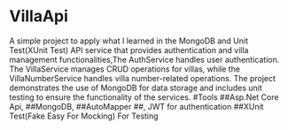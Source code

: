 # VillaApi
A simple project to apply what I learned in the MongoDB and Unit Test(XUnit Test)
API service that provides authentication and villa management functionalities,The AuthService handles user authentication.
The VillaService manages CRUD operations for villas, while the VillaNumberService handles villa number-related operations.
The project demonstrates the use of MongoDB for data storage and includes unit testing to ensure the functionality of the services.
#Tools
##Asp.Net Core Api,
##MongoDB,
##AutoMapper
##, JWT for authentication
##XUnit Test(Fake Easy For Mocking) For Testing

